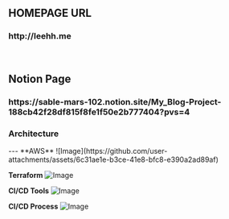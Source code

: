 <h2>HOMEPAGE URL
<h3>http://leehh.me</h3>
<br>
<h2>Notion Page
<h3>https://sable-mars-102.notion.site/My_Blog-Project-188cb42f28df815f8fe1f50e2b777404?pvs=4
<h3>Architecture</h3>
---
**AWS**
![Image](https://github.com/user-attachments/assets/6c31ae1e-b3ce-41e8-bfc8-e390a2ad89af)

**Terraform**
![Image](https://github.com/user-attachments/assets/fde214ec-bed4-4da9-8b53-7b4fd5f175ee)

**CI/CD Tools**
![Image](https://github.com/user-attachments/assets/b4ce5dc1-edbe-478b-8257-4bdf3271f4bd)

**CI/CD Process**
![Image](https://github.com/user-attachments/assets/bf4c8111-1c3f-44cd-a0fe-ace6cb2a562e)